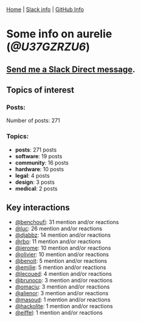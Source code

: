 [Home](https://kelu124.github.io/echommunity/) | [Slack info](https://kelu124.github.io/echommunity/) | [GitHub Info](https://kelu124.github.io/echommunity/github.html)

# Some info on __aurelie__ (_@U37GZRZU6_)


## [Send me a Slack Direct message](https://echopen.slack.com/messages/@aurelie/).

## Topics of interest

### Posts: 

Number of posts: 271

### Topics:

* __posts__: 271 posts
* __software__: 19 posts
* __community__: 16 posts
* __hardware__: 10 posts
* __legal__: 4 posts
* __design__: 3 posts
* __medical__: 2 posts

## Key interactions 

* [@benchoufi](./U0B47KC3S.md): 31 mention and/or reactions
* [@luc](./U0AAL4W13.md): 26 mention and/or reactions
* [@djabbz](./U2PFHNN3C.md): 14 mention and/or reactions
* [@rbo](./U38HVMZ6K.md): 11 mention and/or reactions
* [@jerome](./U07UEJC2H.md): 10 mention and/or reactions
* [@olivier](./U04DFTZ7D.md): 10 mention and/or reactions
* [@benoit](./U0GMX7QUB.md): 5 mention and/or reactions
* [@emilie](./U0FN1B8KD.md): 5 mention and/or reactions
* [@lecoued](./U3QGT3Q74.md): 4 mention and/or reactions
* [@brunocp](./U33817K25.md): 3 mention and/or reactions
* [@omaciu](./U3J40RUDT.md): 3 mention and/or reactions
* [@alienor](./U1N5Q9334.md): 3 mention and/or reactions
* [@masoud](./U3PLYAJPJ.md): 1 mention and/or reactions
* [@hackolite](./U20C8CKTL.md): 1 mention and/or reactions
* [@eiffel](./U3GHS132Q.md): 1 mention and/or reactions
